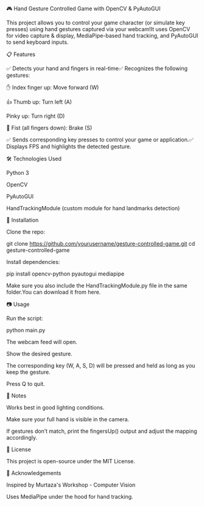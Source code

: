 🎮 Hand Gesture Controlled Game with OpenCV & PyAutoGUI

This project allows you to control your game character (or simulate key presses) using hand gestures captured via your webcam!It uses OpenCV for video capture & display, MediaPipe-based hand tracking, and PyAutoGUI to send keyboard inputs.

📋 Features

✅ Detects your hand and fingers in real-time✅ Recognizes the following gestures:

✋ Index finger up: Move forward (W)

👍 Thumb up: Turn left (A)

   Pinky up: Turn right (D)

👊 Fist (all fingers down): Brake (S)

✅ Sends corresponding key presses to control your game or application.✅ Displays FPS and highlights the detected gesture.

🛠️ Technologies Used

Python 3

OpenCV

PyAutoGUI

HandTrackingModule (custom module for hand landmarks detection)

🚀 Installation

Clone the repo:

git clone https://github.com/yourusername/gesture-controlled-game.git
cd gesture-controlled-game

Install dependencies:

pip install opencv-python pyautogui mediapipe

Make sure you also include the HandTrackingModule.py file in the same folder.You can download it from here.

📷 Usage

Run the script:

python main.py

The webcam feed will open.

Show the desired gesture.

The corresponding key (W, A, S, D) will be pressed and held as long as you keep the gesture.

Press Q to quit.

🧪 Notes

Works best in good lighting conditions.

Make sure your full hand is visible in the camera.

If gestures don’t match, print the fingersUp() output and adjust the mapping accordingly.

📄 License

This project is open-source under the MIT License.

🙏 Acknowledgements

Inspired by Murtaza's Workshop - Computer Vision

Uses MediaPipe under the hood for hand tracking.

